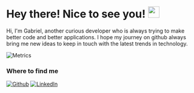 

<h1>Hey there! Nice to see you! <img src="https://emojis.slackmojis.com/emojis/images/1572027885/6950/blob_wave.png?1572027885" width="30"/></h1>

<p>Hi, I'm Gabriel, another curious developer who is always trying to make better code and better applications. I hope my journey on github always bring me new ideas to keep in touch with the latest trends in technology.</p>

![Metrics](https://metrics.lecoq.io/gabriel-gn?template=classic&base.header=0&base.activity=0&base.community=0&base.repositories=0&base.metadata=0&languages=1&languages.ignored=css%2C%20c%2B%2B&config.timezone=America%2FSao_Paulo)

<h3>Where to find me</h3>

<p><a href="https://github.com/gabriel-gn" target="_blank"><img alt="Github" src="https://img.shields.io/badge/GitHub-%2312100E.svg?&style=for-the-badge&logo=Github&logoColor=white" /></a> <a href="https://www.linkedin.com/in/gabriel-gn/" target="_blank"><img alt="LinkedIn" src="https://img.shields.io/badge/linkedin-%230077B5.svg?&style=for-the-badge&logo=linkedin&logoColor=white" /></a>
</p>
